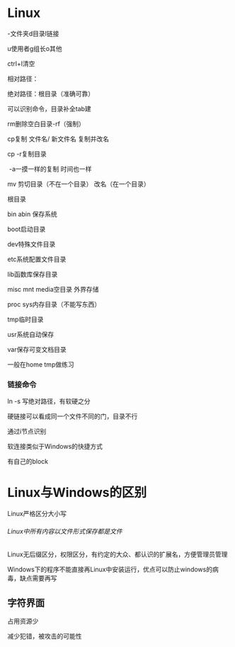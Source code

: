 # Linux

-文件夹d目录l链接

u使用者g组长o其他

ctrl+l清空

相对路径：

绝对路径：根目录（准确可靠）

可以识别命令，目录补全tab建

rm删除空白目录-rf（强制）

cp复制 文件名/ 新文件名    复制并改名

cp -r复制目录

​     -a一摸一样的复制    时间也一样

mv   剪切目录（不在一个目录）   改名（在一个目录）



根目录

bin  abin 保存系统

boot启动目录

dev特殊文件目录

etc系统配置文件目录

lib函数库保存目录

misc mnt media空目录   外界存储

proc sys内存目录（不能写东西）

tmp临时目录

usr系统自动保存

var保存可变文档目录

一般在home tmp做练习

### 链接命令

ln -s 写绝对路径，有软硬之分

硬链接可以看成同一个文件不同的门，目录不行

通过i节点识别

软连接类似于Windows的快捷方式

有自己的block

# Linux与Windows的区别

Linux严格区分大小写

###### Linux中所有内容以文件形式保存都是文件

Linux无后缀区分，权限区分，有约定的大众、都认识的扩展名，方便管理员管理

Windows下的程序不能直接再Linux中安装运行，优点可以防止windows的病毒，缺点需要再写

## 字符界面

占用资源少

减少犯错，被攻击的可能性

